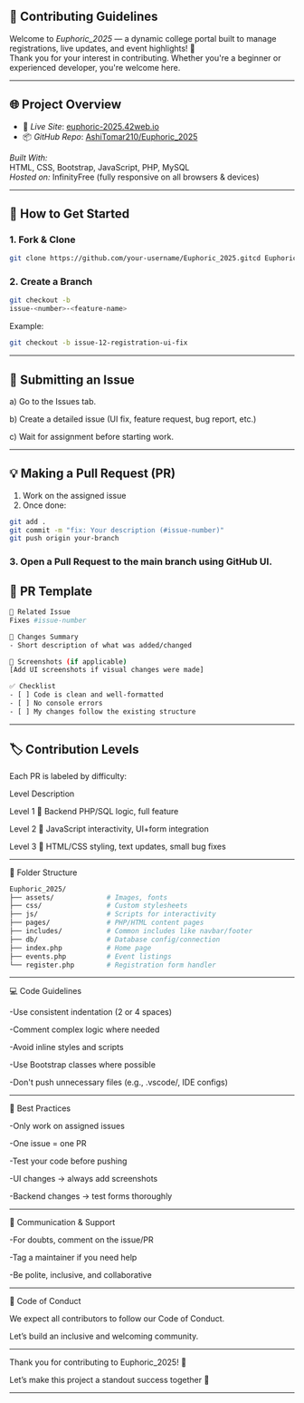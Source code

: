 ## 🤝 Contributing Guidelines

Welcome to *Euphoric_2025* — a dynamic college portal built to manage registrations, live updates, and event highlights! 🎉  
Thank you for your interest in contributing. Whether you're a beginner or experienced developer, you're welcome here.

---

## 🌐 Project Overview

- 🔗 *Live Site*: [euphoric-2025.42web.io](https://euphoric-2025.42web.io)
- 📦 *GitHub Repo*: [AshiTomar210/Euphoric_2025](https://github.com/AshiTomar210/Euphoric_2025)

*Built With:*  
HTML, CSS, Bootstrap, JavaScript, PHP, MySQL  
*Hosted on:* InfinityFree (fully responsive on all browsers & devices)

---

## 🚀 How to Get Started

### 1. Fork & Clone
```bash
git clone https://github.com/your-username/Euphoric_2025.gitcd Euphoric_2025
```
### 2. Create a Branch
```bash
git checkout -b 
issue-<number>-<feature-name>
```
Example:
```bash
git checkout -b issue-12-registration-ui-fix
```

---

## 📝 Submitting an Issue

a) Go to the Issues tab.

b) Create a detailed issue (UI fix, feature request, bug report, etc.)

c) Wait for assignment before starting work.



---

## 💡 Making a Pull Request (PR)

1. Work on the assigned issue
2. Once done:
```bash
git add .
git commit -m "fix: Your description (#issue-number)"
git push origin your-branch
```
### 3. Open a Pull Request to the main branch using GitHub UI.

## 🔖 PR Template
```bash
🔗 Related Issue
Fixes #issue-number

📄 Changes Summary
- Short description of what was added/changed

📸 Screenshots (if applicable)
[Add UI screenshots if visual changes were made]

✅ Checklist
- [ ] Code is clean and well-formatted
- [ ] No console errors
- [ ] My changes follow the existing structure
```

---

## 🏷 Contribution Levels

Each PR is labeled by difficulty:

Level      	Description

Level 1 🥇	Backend PHP/SQL logic, full feature

Level 2 🥈	JavaScript interactivity, UI+form integration

Level 3 🥉	HTML/CSS styling, text updates, small bug fixes



---

📁 Folder Structure
```bash
Euphoric_2025/
├── assets/             # Images, fonts
├── css/                # Custom stylesheets
├── js/                 # Scripts for interactivity
├── pages/              # PHP/HTML content pages
├── includes/           # Common includes like navbar/footer
├── db/                 # Database config/connection
├── index.php           # Home page
├── events.php          # Event listings
└── register.php        # Registration form handler
```

---

💻 Code Guidelines

-Use consistent indentation (2 or 4 spaces)

-Comment complex logic where needed

-Avoid inline styles and scripts

-Use Bootstrap classes where possible

-Don't push unnecessary files (e.g., .vscode/, IDE configs)



---

🧩 Best Practices

-Only work on assigned issues

-One issue = one PR

-Test your code before pushing

-UI changes → always add screenshots

-Backend changes → test forms thoroughly



---

💬 Communication & Support

-For doubts, comment on the issue/PR

-Tag a maintainer if you need help

-Be polite, inclusive, and collaborative



---

📃 Code of Conduct

We expect all contributors to follow our Code of Conduct.

Let’s build an inclusive and welcoming community.


---

Thank you for contributing to Euphoric_2025! 💖

Let’s make this project a standout success together 🚀

---
